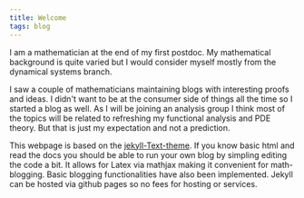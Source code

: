 ```yaml
---
title: Welcome
tags: blog
---
```


I am a mathematician at the end of my first postdoc. My mathematical background is quite varied but I would consider myself mostly from the dynamical systems branch. 

I saw a couple of mathematicians maintaining blogs with interesting proofs and ideas. I didn't want to be at the consumer side of things all the time so I started a blog as well. As I will be joining an analysis group I think most of the topics will be related to refreshing my functional analysis and PDE theory. But that is just my expectation and not a prediction.  

This webpage is based on the [jekyll-Text-theme](https://tianqi.name/jekyll-TeXt-theme). If you know basic html and read the docs you should be able to run your own blog by simpling editing the code a bit. It allows for Latex via mathjax making it convenient for math-blogging. Basic blogging functionalities have also been implemented. Jekyll can be hosted via github pages so no fees for hosting or services.   

<!--more-->


